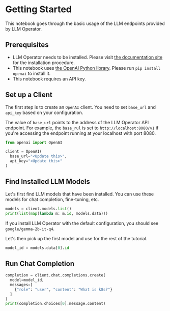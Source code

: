 # Getting Started

This notebook goes through the basic usage of the LLM endpoints provided by LLM Operator.

## Prerequisites

- LLM Operator needs to be installed. Please visit
  [the documentation site](https://llm-operator.readthedocs.io/en/latest/index.html) for the installation procedure.
- This notebook uses [the OpenAI Python library](https://github.com/openai/openai-python). Please run
  `pip install openai` to install it.
- This notebook requires an API key.

## Set up a Client

The first step is to create an `OpenAI` client. You need to set `base_url` and `api_key`
based on your configuration.

The value of `base_url` points to the address of the LLM Operator API endpoint.
For example, the `base_rul` is set to `http://localhost:8080/v1` if you're accessing
the endpoint running at your localhost with port 8080.

```python
from openai import OpenAI

client = OpenAI(
  base_url="<Update this>",
  api_key="<Update this>"
)
```

## Find Installed LLM Models

Let's first find LLM models that have been installed. You can use
these models for chat completion, fine-tuning, etc.

```python
models = client.models.list()
print(list(map(lambda m: m.id, models.data)))
```

If you install LLM Operator with the default configuration, you should see `google/gemma-2b-it-q4`.

Let's then pick up the first model and use for the rest of the tutorial.

```python
model_id = models.data[0].id
```

## Run Chat Completion

```python
completion = client.chat.completions.create(
  model=model_id,
  messages=[
    {"role": "user", "content": "What is k8s?"}
  ]
)
print(completion.choices[0].message.content)
```
